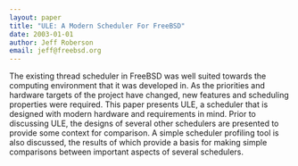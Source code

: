 ```yaml
---
layout: paper
title: "ULE: A Modern Scheduler For FreeBSD"
date: 2003-01-01
author: Jeff Roberson
email: jeff@freebsd.org
---
```

The existing thread scheduler in FreeBSD was well suited towards the computing environment that it was developed in. As the priorities and hardware targets of the project have changed, new features and scheduling properties were required.  This paper presents ULE, a scheduler that is designed with modern hardware and requirements in mind.  Prior to discussing ULE, the designs of several other schedulers are presented to provide some context for comparison.  A simple scheduler  profiling tool is also discussed, the results of which provide a basis for making simple comparisons between important aspects of several schedulers. 
